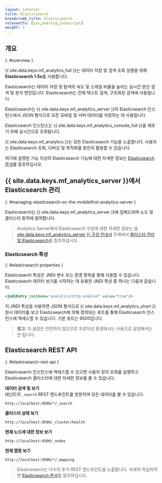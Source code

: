 ```yaml
---
layout: tutorial
title: Elasticsearch
breadcrumb_title: Elasticsearch
relevantTo: [ios,android,javascript]
weight: 3
---
```

<!-- NLS_CHARSET=UTF-8 -->
## 개요
{: #overview }

{{ site.data.keys.mf_analytics_full }}는 데이터 저장 및 검색 조회 실행을 위해 **Elasticsearch 1.5x**를 사용합니다.  

Elasticsearch는 데이터 저장 및 탐색의 속도 및 스케일 비율을 늘리는 실시간 분산 검색 및 분석 엔진입니다. Elasticsearch는 전체 텍스트 검색, 구조화된 검색에 사용됩니다.

Elasticsearch는 {{ site.data.keys.mf_analytics_server }}의 Elasticsearch 인스턴스에서 JSON 형식으로 모든 모바일 및 서버 데이터를 저장하는 데 사용됩니다.

Elasticsearch 인스턴스는 {{ site.data.keys.mf_analytics_console_full }}을 채우기 위해 실시간으로 조회됩니다.

{{ site.data.keys.mf_analytics }}는 모든 Elasticsearch 기능을 노출합니다. 사용자는 Elasticsearch 조회, 디버깅 및 최적화를 완전히 활용할 수 있습니다.

여기에 설명된 기능 이상의 Elasticsearch 기능에 대한 자세한 정보는 [Elasticsearch 문서](https://www.elastic.co/guide/en/elasticsearch/reference/1.5/index.html)를 참조하십시오.

## {{ site.data.keys.mf_analytics_server }}에서 Elasticsearch 관리
{: #managing-elasticsearch-on-the-mobilefirst-analytics-server }

Elasticsearch는 {{ site.data.keys.mf_analytics_server }}에 임베드되며 노드 및 클러스터 동작에 참여합니다.

> Analytics Server에서 Elasticsearch 구성에 대한 자세한 정보는 [{{ site.data.keys.mf_analytics_server }} 구성 안내서](../../installation-configuration/production/analytics/configuration) 주제에서 [클러스터 관리 및 Elasticsearch](../../installation-configuration/production/analytics/configuration#cluster-management-and-elasticsearch)를 참조하십시오.

### Elasticsearch 특성
{: #elasticsearch properties }

Elasticsearch 특성은 JNDI 변수 또는 환경 항목을 통해 사용할 수 있습니다.  
Elasticsearch 데이터 보기를 시작하는 데 유용한 JNDI 특성 중 하나는 다음과 같습니다.

```xml
<jndiEntry jndiName="analytics/http.enabled" value="true"/>
```

이 JNDI 특성을 사용하면 JSON 형식으로 {{ site.data.keys.mf_analytics_short }} 원시 데이터를 보고 Elasticsearch에 의해 정의되는 포트를 통해 Elasticsearch 인스턴스에 액세스할 수 있습니다. 기본 포트는 9500입니다.

> **참고**: 이 설정은 안전하지 않으므로 프로덕션 환경에서는 사용으로 설정해서는 안 됩니다.

## Elasticsearch REST API
{: #elasticsearch-rest-api }

Elasticsearch 인스턴스에 액세스할 수 있으면 사용자 정의 조회를 실행하고 Elasticsearch 클러스터에 대한 자세한 정보를 볼 수 있습니다.

**데이터 검색 및 보기**  
테넌트의 `_search` REST 엔드포인트를 방문하여 모든 데이터를 볼 수 있습니다.  

```
http://localhost:9500/*/_search
```

**클러스터 상태 보기**  

```
http://localhost:9500/_cluster/health
```

**현재 노드에 대한 정보 보기**  

```
http://localhost:9500/_nodes
```

**현재 맵핑 보기**  

```
http://localhost:9500/*/_mapping
```

> Elasticsearch는 다수의 추가 REST 엔드포인트를 노출합니다. 자세히 학습하려면 [Elasticsearch 문서](https://www.elastic.co/guide/en/elasticsearch/reference/1.5/index.html)를 참조하십시오.
